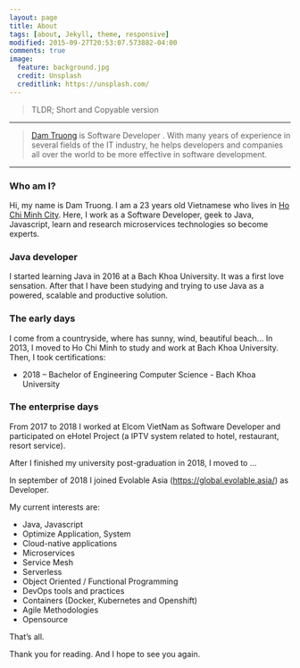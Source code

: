 ```yaml
---
layout: page
title: About
tags: [about, Jekyll, theme, responsive]
modified: 2015-09-27T20:53:07.573882-04:00
comments: true
image:
  feature: background.jpg
  credit: Unsplash
  creditlink: https://unsplash.com/
---
```


> TLDR; Short and Copyable version
--------------------------------
> [Dam Truong]((https://www.facebook.com/truonghndam)) is Software Developer . 
With many years of experience in several fields of the IT industry, he helps developers and companies all over the 
world to be more effective in software development.
<hr>

### Who am I?

Hi, my name is Dam Truong. I am a 23 years old Vietnamese who lives in [Ho Chi Minh City](https://www.google.com/maps/place/ho+chi+minh+city/). Here, I work as a Software Developer, geek to Java, Javascript, learn and research microservices technologies so become experts.


### Java developer
I started learning Java in 2016 at a Bach Khoa University. It was a first love sensation. After that I have been studying and trying to use Java as a powered, scalable and productive solution.

### The early days

 I come from a countryside, where has sunny, wind, beautiful beach... In 2013, I moved to Ho Chi Minh to study and work at Bach Khoa University. Then, I took certifications:

- 2018 – Bachelor of Engineering Computer Science - Bach Khoa University

### The enterprise days
From 2017 to 2018 I worked at Elcom VietNam as Software Developer and participated on eHotel Project (a IPTV system related to hotel, restaurant, resort service). 

After I finished my university post-graduation in 2018, I moved to ...

In september of 2018 I joined Evolable Asia (https://global.evolable.asia/) as Developer.

My current interests are:

- Java, Javascript
- Optimize Application, System
- Cloud-native applications 
- Microservices
- Service Mesh
- Serverless
- Object Oriented / Functional Programming
- DevOps tools and practices
- Containers (Docker, Kubernetes and Openshift)
- Agile Methodologies
- Opensource

That’s all.

Thank you for reading. And I hope to see you again.
